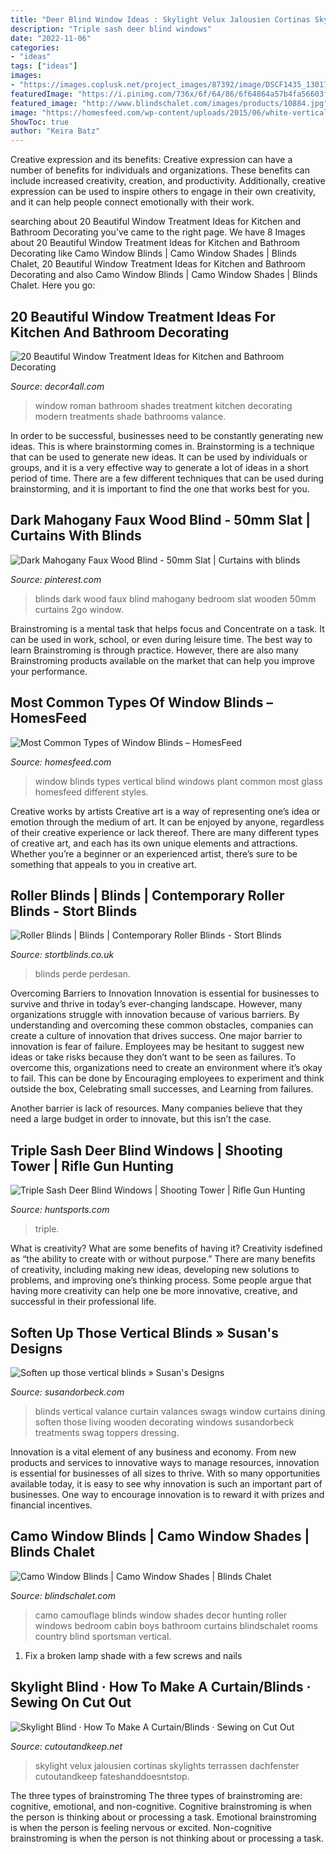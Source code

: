 ```yaml
---
title: "Deer Blind Window Ideas : Skylight Velux Jalousien Cortinas Skylights Terrassen Dachfenster Cutoutandkeep Fateshanddoesntstop"
description: "Triple sash deer blind windows"
date: "2022-11-06"
categories:
- "ideas"
tags: ["ideas"]
images:
- "https://images.coplusk.net/project_images/87392/image/DSCF1435_1301760285.jpg"
featuredImage: "https://i.pinimg.com/736x/6f/64/86/6f64864a57b4fa56603f8ce7585a7be9--faux-wood-blinds-cheap-curtains.jpg"
featured_image: "http://www.blindschalet.com/images/products/10884.jpg"
image: "https://homesfeed.com/wp-content/uploads/2015/06/white-vertical-blind-for-window-mini-glass-vase-for-decorative-plant-a-pile-of-books.jpg"
ShowToc: true
author: "Keira Batz"
---
```



Creative expression and its benefits:
Creative expression can have a number of benefits for individuals and organizations. These benefits can include increased creativity, creation, and productivity. Additionally, creative expression can be used to inspire others to engage in their own creativity, and it can help people connect emotionally with their work.

	

		
searching about 20 Beautiful Window Treatment Ideas for Kitchen and Bathroom Decorating you've came to the right page. We have 8 Images about 20 Beautiful Window Treatment Ideas for Kitchen and Bathroom Decorating like Camo Window Blinds | Camo Window Shades | Blinds Chalet, 20 Beautiful Window Treatment Ideas for Kitchen and Bathroom Decorating and also Camo Window Blinds | Camo Window Shades | Blinds Chalet. Here you go:
		
    
## 20 Beautiful Window Treatment Ideas For Kitchen And Bathroom Decorating

<img loading=lazy src="http://www.decor4all.com/wp-content/uploads/2015/07/roman-shades-window-treatment-ideas-for-bathroom-decorating-5.jpg" onerror="this.onerror=null;this.src='https://tse2.mm.bing.net/th?id=OIP.bTtp_Q1Iac8lUwfKZEmU0AHaLq&amp;pid=15.1';" alt="20 Beautiful Window Treatment Ideas for Kitchen and Bathroom Decorating">

_Source: decor4all.com_

>window roman bathroom shades treatment kitchen decorating modern treatments shade bathrooms valance. 

	

In order to be successful, businesses need to be constantly generating new ideas. This is where brainstorming comes in. Brainstorming is a technique that can be used to generate new ideas. It can be used by individuals or groups, and it is a very effective way to generate a lot of ideas in a short period of time. There are a few different techniques that can be used during brainstorming, and it is important to find the one that works best for you.

    
## Dark Mahogany Faux Wood Blind - 50mm Slat | Curtains With Blinds

<img loading=lazy src="https://i.pinimg.com/736x/6f/64/86/6f64864a57b4fa56603f8ce7585a7be9--faux-wood-blinds-cheap-curtains.jpg" onerror="this.onerror=null;this.src='https://tse4.mm.bing.net/th?id=OIP.7c4SV5NUFR1Ogdziv2HCnQHaHa&amp;pid=15.1';" alt="Dark Mahogany Faux Wood Blind - 50mm Slat | Curtains with blinds">

_Source: pinterest.com_

>blinds dark wood faux blind mahogany bedroom slat wooden 50mm curtains 2go window. 

	

Brainstroming is a mental task that helps focus and Concentrate on a task. It can be used in work, school, or even during leisure time. The best way to learn Brainstroming is through practice. However, there are also many Brainstroming products available on the market that can help you improve your performance.

    
## Most Common Types Of Window Blinds – HomesFeed

<img loading=lazy src="https://homesfeed.com/wp-content/uploads/2015/06/white-vertical-blind-for-window-mini-glass-vase-for-decorative-plant-a-pile-of-books.jpg" onerror="this.onerror=null;this.src='https://tse3.mm.bing.net/th?id=OIP.GNVtYpbEnPW-gKS5G_PjlwHaJT&amp;pid=15.1';" alt="Most Common Types of Window Blinds – HomesFeed">

_Source: homesfeed.com_

>window blinds types vertical blind windows plant common most glass homesfeed different styles. 

	

Creative works by artists
Creative art is a way of representing one’s idea or emotion through the medium of art. It can be enjoyed by anyone, regardless of their creative experience or lack thereof. There are many different types of creative art, and each has its own unique elements and attractions. Whether you’re a beginner or an experienced artist, there’s sure to be something that appeals to you in creative art.

    
## Roller Blinds | Blinds | Contemporary Roller Blinds - Stort Blinds

<img loading=lazy src="https://www.stortblinds.co.uk/wp-content/uploads/2014/08/Lounge-Roller.jpg" onerror="this.onerror=null;this.src='https://tse2.mm.bing.net/th?id=OIP.lnRwlj1MI49AOcIZSqQl9gHaFg&amp;pid=15.1';" alt="Roller Blinds | Blinds | Contemporary Roller Blinds - Stort Blinds">

_Source: stortblinds.co.uk_

>blinds perde perdesan. 

	

Overcoming Barriers to Innovation
Innovation is essential for businesses to survive and thrive in today’s ever-changing landscape. However, many organizations struggle with innovation because of various barriers. By understanding and overcoming these common obstacles, companies can create a culture of innovation that drives success.
One major barrier to innovation is fear of failure. Employees may be hesitant to suggest new ideas or take risks because they don’t want to be seen as failures. To overcome this, organizations need to create an environment where it’s okay to fail. This can be done by Encouraging employees to experiment and think outside the box, Celebrating small successes, and Learning from failures.

Another barrier is lack of resources. Many companies believe that they need a large budget in order to innovate, but this isn’t the case.

    
## Triple Sash Deer Blind Windows | Shooting Tower | Rifle Gun Hunting

<img loading=lazy src="http://huntsports.com/sites/default/files/HSPW_Slider_2.jpg" onerror="this.onerror=null;this.src='https://tse3.mm.bing.net/th?id=OIP.eRrRsCFTXMwiNxtOVt3RtQHaHb&amp;pid=15.1';" alt="Triple Sash Deer Blind Windows | Shooting Tower | Rifle Gun Hunting">

_Source: huntsports.com_

>triple. 

	

What is creativity? What are some benefits of having it?
Creativity isdefined as “the ability to create with or without purpose.” There are many benefits of creativity, including making new ideas, developing new solutions to problems, and improving one’s thinking process. Some people argue that having more creativity can help one be more innovative, creative, and successful in their professional life.

    
## Soften Up Those Vertical Blinds » Susan&#039;s Designs

<img loading=lazy src="http://www.susandorbeck.com/wp-content/uploads/2010/09/DSC02925(pp_w1200_h1521).jpg" onerror="this.onerror=null;this.src='https://tse3.mm.bing.net/th?id=OIP.yFRDjqCOntdIboy9RB2llQHaJY&amp;pid=15.1';" alt="Soften up those vertical blinds » Susan&#039;s Designs">

_Source: susandorbeck.com_

>blinds vertical valance curtain valances swags window curtains dining soften those living wooden decorating windows susandorbeck treatments swag toppers dressing. 

	

Innovation is a vital element of any business and economy. From new products and services to innovative ways to manage resources, innovation is essential for businesses of all sizes to thrive. With so many opportunities available today, it is easy to see why innovation is such an important part of businesses. One way to encourage innovation is to reward it with prizes and financial incentives.

    
## Camo Window Blinds | Camo Window Shades | Blinds Chalet

<img loading=lazy src="http://www.blindschalet.com/images/products/10884.jpg" onerror="this.onerror=null;this.src='https://tse1.mm.bing.net/th?id=OIP.fYnvvbqbcu6TkW1EwnM3igHaFs&amp;pid=15.1';" alt="Camo Window Blinds | Camo Window Shades | Blinds Chalet">

_Source: blindschalet.com_

>camo camouflage blinds window shades decor hunting roller windows bedroom cabin boys bathroom curtains blindschalet rooms country blind sportsman vertical. 

	

1. Fix a broken lamp shade with a few screws and nails

    
## Skylight Blind · How To Make A Curtain/Blinds · Sewing On Cut Out

<img loading=lazy src="https://images.coplusk.net/project_images/87392/image/DSCF1435_1301760285.jpg" onerror="this.onerror=null;this.src='https://tse3.mm.bing.net/th?id=OIP.suJ6IWxy1so5yTux47yVWwHaJ4&amp;pid=15.1';" alt="Skylight Blind · How To Make A Curtain/Blinds · Sewing on Cut Out">

_Source: cutoutandkeep.net_

>skylight velux jalousien cortinas skylights terrassen dachfenster cutoutandkeep fateshanddoesntstop. 

	

The three types of brainstroming
The three types of brainstroming are: cognitive, emotional, and non-cognitive. Cognitive brainstroming is when the person is thinking about or processing a task. Emotional brainstroming is when the person is feeling nervous or excited. Non-cognitive brainstroming is when the person is not thinking about or processing a task.

